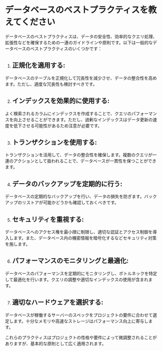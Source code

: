 # データベースのベストプラクティスを教えてください
データベースのベストプラクティスは、データの安全性、効率的なクエリ処理、拡張性などを確保するための一連のガイドラインや原則です。以下は一般的なデータベースのベストプラクティスのいくつかです：

1. **正規化を適用する**:
   - 
データベースのテーブルを正規化して冗長性を減少させ、データの整合性を高めます。ただし、適度な冗長性も検討すべきです。

2. **インデックスを効果的に使用する**:
   - 
よく検索されるカラムにインデックスを作成することで、クエリのパフォーマンスを向上させることができます。ただし、過剰なインデックスはデータ更新の速度を低下させる可能性があるため注意が必要です。

3. **トランザクションを使用する**:
   - 
トランザクションを活用して、データの整合性を確保します。複数のクエリが一連のアクションとして扱われることで、データベースが一貫性を保つことができます。

4. **データのバックアップを定期的に行う**:
   - 
データベースの定期的なバックアップを行い、データの損失を防ぎます。バックアップのリストアが可能かどうかも確認しておくべきです。

5. **セキュリティを重視する**:
   - 
データベースへのアクセス権を最小限に制限し、適切な認証とアクセス制御を導入します。また、データベース内の機密情報を暗号化するなどセキュリティ対策を施します。

6. **パフォーマンスのモニタリングと最適化**:
   - 
データベースのパフォーマンスを定期的にモニタリングし、ボトルネックを特定して最適化を行います。クエリの調整や適切なインデックスの使用が含まれます。

7. **適切なハードウェアを選択する**:
   - 
データベースが稼働するサーバーのスペックをプロジェクトの要件に合わせて選定します。十分なメモリや高速なストレージはパフォーマンス向上に寄与します。

これらのプラクティスはプロジェクトの性格や要件によって微調整されることがありますが、基本的な原則として広く適用されます。


